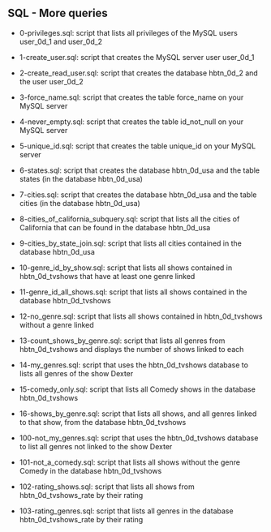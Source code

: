 ## SQL - More queries

* 0-privileges.sql: script that lists all privileges of the MySQL users user_0d_1 and user_0d_2

* 1-create_user.sql: script that creates the MySQL server user user_0d_1

* 2-create_read_user.sql: script that creates the database hbtn_0d_2 and the user user_0d_2

* 3-force_name.sql: script that creates the table force_name on your MySQL server

* 4-never_empty.sql: script that creates the table id_not_null on your MySQL server

* 5-unique_id.sql: script that creates the table unique_id on your MySQL server

* 6-states.sql: script that creates the database hbtn_0d_usa and the table states (in the database hbtn_0d_usa)

* 7-cities.sql: script that creates the database hbtn_0d_usa and the table cities (in the database hbtn_0d_usa)

* 8-cities_of_california_subquery.sql: script that lists all the cities of California that can be found in the database hbtn_0d_usa

* 9-cities_by_state_join.sql: script that lists all cities contained in the database hbtn_0d_usa

* 10-genre_id_by_show.sql: script that lists all shows contained in hbtn_0d_tvshows that have at least one genre linked

* 11-genre_id_all_shows.sql: script that lists all shows contained in the database hbtn_0d_tvshows

* 12-no_genre.sql: script that lists all shows contained in hbtn_0d_tvshows without a genre linked

* 13-count_shows_by_genre.sql: script that lists all genres from hbtn_0d_tvshows and displays the number of shows linked to each

* 14-my_genres.sql: script that uses the hbtn_0d_tvshows database to lists all genres of the show Dexter

* 15-comedy_only.sql: script that lists all Comedy shows in the database hbtn_0d_tvshows

* 16-shows_by_genre.sql: script that lists all shows, and all genres linked to that show, from the database hbtn_0d_tvshows

* 100-not_my_genres.sql: script that uses the hbtn_0d_tvshows database to list all genres not linked to the show Dexter

* 101-not_a_comedy.sql: script that lists all shows without the genre Comedy in the database hbtn_0d_tvshows

* 102-rating_shows.sql: script that lists all shows from hbtn_0d_tvshows_rate by their rating

* 103-rating_genres.sql: script that lists all genres in the database hbtn_0d_tvshows_rate by their rating
